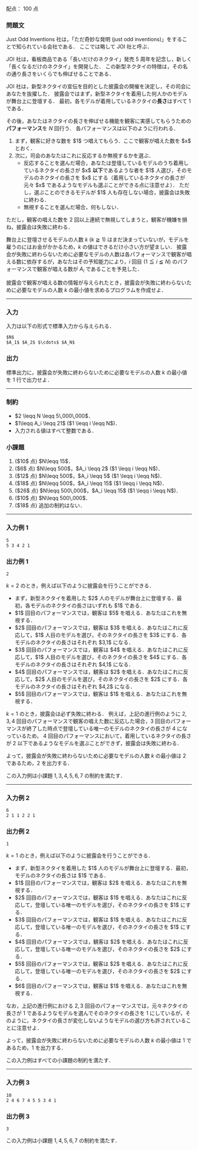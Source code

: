 配点： $100$ 点

### 問題文

Just Odd Inventions 社は，「ただ奇妙な発明 (just odd inventions)」をすることで知られている会社である．
ここでは略して JOI 社と呼ぶ．

JOI 社は，看板商品である「長いだけのネクタイ」発売 $5$ 周年を記念し，新しく「長くなるだけのネクタイ」を開発した．
この新型ネクタイの特徴は，その名の通り長さをいくらでも伸ばせることである．

JOI 社は，新型ネクタイの宣伝を目的とした披露会の開催を決定し，その司会にあなたを抜擢した．
披露会ではまず，新型ネクタイを着用した何人かのモデルが舞台上に登壇する．
最初，各モデルが着用しているネクタイの<b>長さ</b>はすべて $1$ である．

その後，あなたはネクタイの長さを伸ばせる機能を観客に実感してもらうための<b>パフォーマンス</b>を $N$ 回行う．
各パフォーマンスは以下のように行われる．

<ol>
<li> まず，観客に好きな数を $1$ つ唱えてもらう．ここで観客が唱えた数を $x$ とおく．
<li> 次に，司会のあなたはこれに反応するか無視するかを選ぶ．
<ul>
<li> 反応することを選んだ場合，あなたは登壇しているモデルのうち着用しているネクタイの長さが $x$ <b>以下</b>であるような者を $1$ 人選び，そのモデルのネクタイの長さを $x$ にする（着用しているネクタイの長さが元々 $x$ であるようなモデルも選ぶことができる点に注意せよ）．
ただし，選ぶことのできるモデルが $1$ 人も存在しない場合，披露会は失敗に終わる．
<li> 無視することを選んだ場合，何もしない．
</ul>
</ol>

ただし，観客の唱えた数を $2$ 回以上連続で無視してしまうと，観客が機嫌を損ね，披露会は失敗に終わる．

舞台上に登壇させるモデルの人数 $k$ ($k\geqq 1$) はまだ決まっていないが，モデルを雇うのにはお金がかかるため，$k$ の値はできるだけ小さい方が望ましい．
披露会が失敗に終わらないために必要なモデルの人数は各パフォーマンスで観客が唱える数に依存するが，あなたはその予知能力により，$i$ 回目 ($1\leqq i\leqq N$) のパフォーマンスで観客が唱える数が $A_i$ であることを予見した．

披露会で観客が唱える数の情報が与えられたとき，披露会が失敗に終わらないために必要なモデルの人数 $k$ の最小値を求めるプログラムを作成せよ．

---

### 入力

入力は以下の形式で標準入力から与えられる．

~~~
$N$
$A_1$ $A_2$ $\cdots$ $A_N$
~~~

### 出力

標準出力に，披露会が失敗に終わらないために必要なモデルの人数 $k$ の最小値を $1$ 行で出力せよ．

---

### 制約

<ul>
<li> $2 \leqq N \leqq 5\,000\,000$．
<li> $1\leqq A_i \leqq 21$ ($1 \leqq i \leqq N$)．
<li> 入力される値はすべて整数である．
</ul>

### 小課題

<ol>
<li> ($10$ 点) $N\leqq 15$．
<li> ($6$ 点) $N\leqq 500$，$A_i \leqq 2$ ($1 \leqq i \leqq N$)．
<li> ($12$ 点) $N\leqq 500$，$A_i \leqq 5$ ($1 \leqq i \leqq N$)．
<li> ($18$ 点) $N\leqq 500$，$A_i \leqq 15$ ($1 \leqq i \leqq N$)．
<li> ($26$ 点) $N\leqq 500\,000$，$A_i \leqq 15$ ($1 \leqq i \leqq N$)．
<li> ($10$ 点) $N\leqq 500\,000$．
<li> ($18$ 点) 追加の制約はない．
</ol>

---

### 入力例 1

~~~
5
5 3 4 2 1
~~~

### 出力例 1

~~~
2
~~~

$k=2$ のとき，例えば以下のように披露会を行うことができる．

<ul>
<li> まず，新型ネクタイを着用した $2$ 人のモデルが舞台上に登壇する．最初，各モデルのネクタイの長さはいずれも $1$ である．
<li> $1$ 回目のパフォーマンスでは，観客は $5$ を唱える．あなたはこれを無視する．
<li> $2$ 回目のパフォーマンスでは，観客は $3$ を唱える．あなたはこれに反応して，$1$ 人目のモデルを選び，そのネクタイの長さを $3$ にする．各モデルのネクタイの長さはそれぞれ $3,1$ になる．
<li> $3$ 回目のパフォーマンスでは，観客は $4$ を唱える．あなたはこれに反応して，$1$ 人目のモデルを選び，そのネクタイの長さを $4$ にする．各モデルのネクタイの長さはそれぞれ $4,1$ になる．
<li> $4$ 回目のパフォーマンスでは，観客は $2$ を唱える．あなたはこれに反応して，$2$ 人目のモデルを選び，そのネクタイの長さを $2$ にする．各モデルのネクタイの長さはそれぞれ $4,2$ になる．
<li> $5$ 回目のパフォーマンスでは，観客は $1$ を唱える．あなたはこれを無視する．
</ul>

$k=1$ のとき，披露会は必ず失敗に終わる．
例えば，上記の進行例のように $2,3,4$ 回目のパフォーマンスで観客の唱えた数に反応した場合，$3$ 回目のパフォーマンスが終了した時点で登壇している唯一のモデルのネクタイの長さが $4$ になっているため，
$4$ 回目のパフォーマンスにおいて，着用しているネクタイの長さが $2$ 以下であるようなモデルを選ぶことができず，披露会は失敗に終わる．

よって，披露会が失敗に終わらないために必要なモデルの人数 $k$ の最小値は $2$ であるため，$2$ を出力する．

この入力例は小課題 $1,3,4,5,6,7$ の制約を満たす．

---

### 入力例 2

~~~
6
2 1 1 2 2 1
~~~

### 出力例 2

~~~
1
~~~

$k=1$ のとき，例えば以下のように披露会を行うことができる．

<ul>
<li> まず，新型ネクタイを着用した $1$ 人のモデルが舞台上に登壇する．最初，モデルのネクタイの長さは $1$ である．
<li> $1$ 回目のパフォーマンスでは，観客は $2$ を唱える．あなたはこれを無視する．
<li> $2$ 回目のパフォーマンスでは，観客は $1$ を唱える．あなたはこれに反応して，登壇している唯一のモデルを選び，そのネクタイの長さを $1$ にする．
<li> $3$ 回目のパフォーマンスでは，観客は $1$ を唱える．あなたはこれに反応して，登壇している唯一のモデルを選び，そのネクタイの長さを $1$ にする．
<li> $4$ 回目のパフォーマンスでは，観客は $2$ を唱える．あなたはこれに反応して，登壇している唯一のモデルを選び，そのネクタイの長さを $2$ にする．
<li> $5$ 回目のパフォーマンスでは，観客は $2$ を唱える．あなたはこれに反応して，登壇している唯一のモデルを選び，そのネクタイの長さを $2$ にする．
<li> $6$ 回目のパフォーマンスでは，観客は $1$ を唱える．あなたはこれを無視する．
</ul>

なお，上記の進行例における $2,3$ 回目のパフォーマンスでは，元々ネクタイの長さが $1$ であるようなモデルを選んでそのネクタイの長さを $1$ にしているが，そのように，ネクタイの長さが変化しないようなモデルの選び方も許されていることに注意せよ．

よって，披露会が失敗に終わらないために必要なモデルの人数 $k$ の最小値は $1$ であるため，$1$ を出力する．

この入力例はすべての小課題の制約を満たす．

---

### 入力例 3

~~~
10
2 4 6 7 4 5 5 3 4 1
~~~

### 出力例 3

~~~
3
~~~

この入力例は小課題 $1,4,5,6,7$ の制約を満たす．
